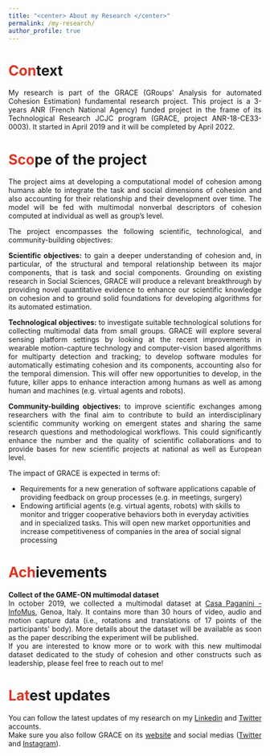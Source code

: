 ```yaml
---
title: "<center> About my Research </center>"
permalink: /my-research/
author_profile: true
---
```

<span style="color: #DC3522">Con</span>text
======
<p align="justify">My research is part of the GRACE (GRoups' Analysis for automated Cohesion Estimation) fundamental research project. This project is a 3-years ANR (French National Agency) funded project in the frame of its Technological Research JCJC program (GRACE, project ANR-18-CE33-0003). It started in April 2019 and it will be completed by April 2022.</p>


<span style="color: #DC3522">Sco</span>pe of the project
======
<p align="justify">The project aims at developing a computational model of cohesion among humans able to integrate the task and social dimensions of cohesion and also accounting for their relationship and their development over time. The model will be fed with multimodal nonverbal descriptors of cohesion computed at individual as well as group’s level.</p>

<p align="justify">The project encompasses the following scientific, technological, and community-building objectives:</p>

<p align="justify"><b>Scientific objectives:</b> to gain a deeper understanding of cohesion and, in particular, of the structural and temporal relationship between its major components, that is task and social components. Grounding on existing research in Social Sciences, GRACE will produce a relevant breakthrough by providing novel quantitative evidence to enhance our scientific knowledge on cohesion and to ground solid foundations for developing algorithms for its automated estimation.</p>

<p align="justify"><b>Technological objectives:</b> to investigate suitable technological solutions for collecting multimodal data from small groups. GRACE will explore several sensing platform settings by looking at the recent improvements in wearable motion-capture technology and computer-vision based algorithms for multiparty detection and tracking; to develop software modules for automatically estimating cohesion and its components, accounting also for the temporal dimension. This will offer new opportunities to develop, in the future, killer apps to enhance interaction among humans as well as among human and machines (e.g. virtual agents and robots).</p>

<p align="justify"><b>Community-building objectives:</b> to improve scientific exchanges among researchers with the final aim to contribute to build an interdisciplinary scientific community working on emergent states and sharing the same research questions and methodological workflows. This could significantly enhance the number and the quality of scientific collaborations and to provide bases for new scientific projects at national as well as European level.</p>

<p align="justify">The impact of GRACE is expected in terms of:
  <ul>
    <li>Requirements for a new generation of software applications capable of providing feedback on group processes (e.g. in meetings, surgery)</li>
    <li>Endowing artificial agents (e.g. virtual agents, robots) with skills to monitor and trigger cooperative behaviors both in everyday activities and in specialized tasks. This will open new market opportunities and increase competitiveness of companies in the area of social signal processing</li>
  </ul> 
</p>

<span style="color: #DC3522">Ach</span>ievements
====== 
<p align="justify"><b>Collect of the GAME-ON multimodal dataset</b><br>
In october 2019, we collected a multimodal dataset at <a href="http://www.infomus.org/index_eng.php" target="_blank">Casa Paganini - InfoMus</a>, Genoa, Italy. It contains more than 30 hours of video, audio and motion capture data (i.e., rotations and translations of 17 points of the participants' body). More details about the dataset will be available as soon as the paper describing the experiment will be published.<br>
If you are interested to know more or to work with this new multimodal dataset dedicated to the study of cohesion and other constructs such as leadership, please feel free to reach out to me!
</p>

<span style="color: #DC3522">Lat</span>est updates
======
<p align="justify">You can follow the latest updates of my research on my <a href="https://www.linkedin.com/in/lucien-maman/" target="_blank">Linkedin</a> and <a href="https://twitter.com/LucienMaman09" target="_blank">Twitter</a> accounts.<br>
Make sure you also follow GRACE on its <a href="https://grace.wp.imt.fr/" target="_blank">website</a> and social medias (<a href="https://twitter.com/Grace__Project" target="_blank">Twitter</a> and <a href="https://www.instagram.com/grace__project" target="_blank">Instagram</a>).</p>
